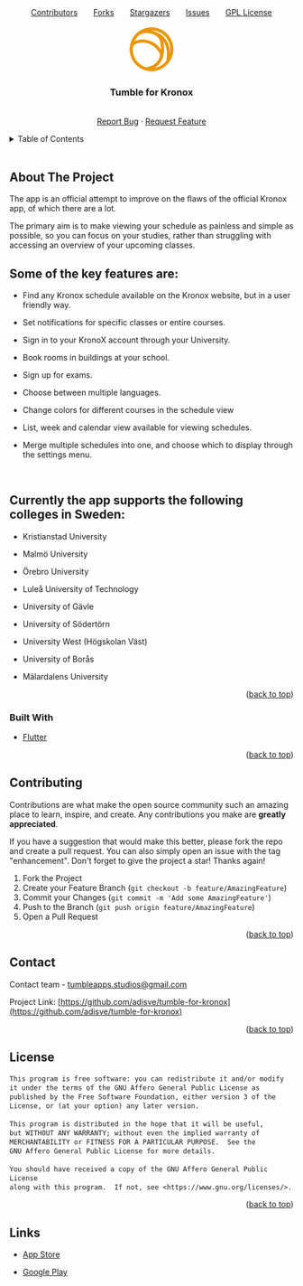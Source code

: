 <div id="top"></div>
<!--
*** Thanks for checking out the Best-README-Template. If you have a suggestion
*** that would make this better, please fork the repo and create a pull request
*** or simply open an issue with the tag "enhancement".
*** Don't forget to give the project a star!
*** Thanks again! Now go create something AMAZING! :D
-->



<!-- PROJECT SHIELDS -->
<!--
*** I'm using markdown "reference style" links for readability.
*** Reference links are enclosed in brackets [ ] instead of parentheses ( ).
*** See the bottom of this document for the declaration of the reference variables
*** for contributors-url, forks-url, etc. This is an optional, concise syntax you may use.
*** https://www.markdownguide.org/basic-syntax/#reference-style-links
-->
<div align="center"><a href=https://github.com/adisve/tumble-for-kronox/graphs/contributors>Contributors</a>&emsp;&emsp;<a href=https://github.com/adisve/tumble-for-kronox/network/members>Forks</a>&emsp;&emsp;<a href=https://github.com/adisve/tumble-for-kronox/stargazers>Stargazers</a>&emsp;&emsp;<a href=https://github.com/adisve/tumble-for-kronox/issues>Issues</a>&emsp;&emsp;<a href=#license>GPL License</a></div>


<!-- PROJECT LOGO -->
<br />
<div align="center">
  <a href="https://github.com/adisve/tumble-for-kronox">
    <img src="/android/app/src/main/res/drawable/res_tumble_app_logo.png" alt="Logo" width="80" height="80">
  </a>

  <h3 align="center">Tumble for Kronox</h3>

  <p align="center">
    <br />
    <a href="https://github.com/adisve/tumble-for-kronox/issues">Report Bug</a>
    ·
    <a href="https://github.com/adisve/tumble-for-kronox/issues">Request Feature</a>
  </p>
</div>



<!-- TABLE OF CONTENTS -->
<details>
  <summary>Table of Contents</summary>
  <ol>
    <li>
      <a href="#about-the-project">About The Project</a>
      <ul>
        <li><a href="#built-with">Built With</a></li>
      </ul>
    </li>
    <li><a href="#usage">Usage</a></li>
    <li><a href="#contributing">Contributing</a></li>
    <li><a href="#license">License</a></li>
    <li><a href="#contact">Contact</a></li>
    <li><a href="#acknowledgments">Acknowledgments</a></li>
    <li><a href="#links"></a>Links</li>
  </ol>
</details>

<br>

<!-- ABOUT THE PROJECT -->
## About The Project

The app is an official attempt to improve on the flaws of the official Kronox app, of which there are a lot.

The primary aim is to make viewing your schedule as painless and simple as possible, so you can focus on your studies, rather than struggling with accessing an overview of your upcoming classes.
<br>

## Some of the key features are:

* Find any Kronox schedule available on the Kronox website, but in a user friendly way.

* Set notifications for specific classes or entire courses.

* Sign in to your KronoX account through your University.

* Book rooms in buildings at your school.

* Sign up for exams.

* Choose between multiple languages.

* Change colors for different courses in the schedule view

* List, week and calendar view available for viewing schedules.

* Merge multiple schedules into one, and choose which to display through the settings menu.


<br>

## Currently the app supports the following colleges in Sweden:

* Kristianstad University

* Malmö University

* Örebro University

* Luleå University of Technology

* University of Gävle

* University of Södertörn

* University West (Högskolan Väst)

* University of Borås

* Mälardalens University

<p align="right">(<a href="#top">back to top</a>)</p>



### Built With

* [Flutter](https://flutter.dev/)

<p align="right">(<a href="#top">back to top</a>)</p>


<!-- CONTRIBUTING -->
## Contributing

Contributions are what make the open source community such an amazing place to learn, inspire, and create. Any contributions you make are **greatly appreciated**.

If you have a suggestion that would make this better, please fork the repo and create a pull request. You can also simply open an issue with the tag "enhancement".
Don't forget to give the project a star! Thanks again!

1. Fork the Project
2. Create your Feature Branch (`git checkout -b feature/AmazingFeature`)
3. Commit your Changes (`git commit -m 'Add some AmazingFeature'`)
4. Push to the Branch (`git push origin feature/AmazingFeature`)
5. Open a Pull Request

<p align="right">(<a href="#top">back to top</a>)</p>

<!-- CONTACT -->
## Contact

Contact team - [tumbleapps.studios@gmail.com](https://sites.google.com/view/tumblestudioscom/startsida?authuser=1)

Project Link: [https://github.com/adisve/tumble-for-kronox](https://github.com/adisve/tumble-for-kronox)

<p align="right">(<a href="#top">back to top</a>)</p>



<!-- MARKDOWN LINKS & IMAGES -->
<!-- https://www.markdownguide.org/basic-syntax/#reference-style-links -->

[contributors-url]: https://github.com/adisve/tumble-for-kronox/graphs/contributors
[forks-url]: https://github.com/adisve/tumble-for-kronox/network/members
[stars-url]: https://github.com/adisve/tumble-for-kronox/stargazers
[issues-url]: https://github.com/adisve/tumble-for-kronox/issues
[license-url]: https://github.com/adisve/tumble-for-kronox/blob/master/LICENSE.txt


<!-- LICENSE -->
## License

```
This program is free software: you can redistribute it and/or modify
it under the terms of the GNU Affero General Public License as
published by the Free Software Foundation, either version 3 of the
License, or (at your option) any later version.

This program is distributed in the hope that it will be useful,
but WITHOUT ANY WARRANTY; without even the implied warranty of
MERCHANTABILITY or FITNESS FOR A PARTICULAR PURPOSE.  See the
GNU Affero General Public License for more details.

You should have received a copy of the GNU Affero General Public License
along with this program.  If not, see <https://www.gnu.org/licenses/>.
```
<p align="right">(<a href="#top">back to top</a>)</p>


<!-- LINKS -->
## Links

* [App Store](https://apps.apple.com/app/tumble-for-kronox/id1617642864)

* [Google Play](https://play.google.com/store/apps/details?id=com.tumble.kronoxtoapp&gl=SE)
